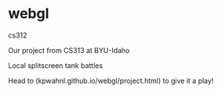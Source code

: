 # webgl
cs312

Our project from CS313 at BYU-Idaho

Local splitscreen tank battles

Head to (kpwahnl.github.io/webgl/project.html) to give it a play!
